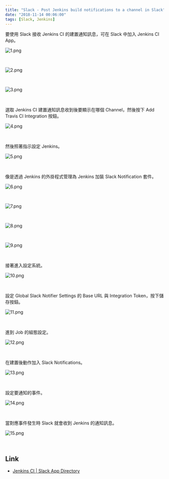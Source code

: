 ```yaml
---
title: "Slack - Post Jenkins build notifications to a channel in Slack"
date: "2018-11-14 00:06:00"
tags: [Slack, Jenkins]
---
```



要使用 Slack 接收 Jenkins CI 的建置通知訊息，可在 Slack 中加入 Jenkins CI App。  

<!-- More -->

![1.png](1.png)

<br/>


![2.png](2.png)

<br/>


![3.png](3.png)

<br/>


選取 Jenkins CI 建置通知訊息收到後要顯示在哪個 Channel，然後按下 Add Travis CI Integration 按鈕。  

![4.png](4.png)

<br/>


然後照著指示設定 Jenkins。  

![5.png](5.png)

<br/>


像是透過 Jenkins 的外掛程式管理為 Jenkins 加裝 Slack Notification 套件。  

![6.png](6.png)

<br/>


![7.png](7.png)

<br/>


![8.png](8.png)

<br/>


![9.png](9.png)

<br/>


接著進入設定系統。  

![10.png](10.png)

<br/>


設定 Global Slack Notifier Settings 的 Base URL 與 Integration
 Token，按下儲存按鈕。  

![11.png](11.png)

<br/>


進到 Job 的組態設定。  

![12.png](12.png)

<br/>


在建置後動作加入 Slack Notifications。  

![13.png](13.png)

<br/>


設定要通知的事件。  

![14.png](14.png)

<br/>


當對應事件發生時 Slack 就會收到 Jenkins 的通知訊息。  

![15.png](15.png)

<br/>


Link
----
* [Jenkins CI | Slack App Directory](https://slack.com/apps/A0F7VRFKN-jenkins-ci)
